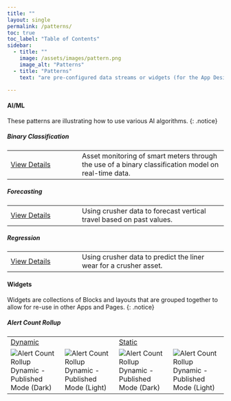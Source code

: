 ```yaml
---
title: ""
layout: single
permalink: /patterns/
toc: true
toc_label: "Table of Contents"
sidebar:
  - title: ""
    image: /assets/images/pattern.png
    image_alt: "Patterns"
  - title: "Patterns"
    text: "are pre-configured data streams or widgets (for the App Designer) that can be imported into as building blocks for your applications."

---
```

#### AI/ML
These patterns are illustrating how to use various AI algorithms.
{: .notice}

##### Binary Classification
<table><tr><td width="150px"><a href="Asset-Monitoring-Binary-Classification">View Details</a></td><td>Asset monitoring of smart meters through the use of a binary classification model on real-time data.</td></tr></table>

##### Forecasting
<table><tr><td width="150px"><a href="Vertical-Travel-Forecasting">View Details</a></td><td>Using crusher data to forecast vertical travel based on past values.</td></tr></table>

##### Regression
<table><tr><td width="150px"><a href="Liner-Wear-Prediction-Regression">View Details</a></td><td>Using crusher data to predict the liner wear for a crusher asset.</td></tr></table>

#### Widgets
Widgets are collections of Blocks and layouts that are grouped together to allow for re-use in other Apps and Pages.
{: .notice}

##### Alert Count Rollup
<table>
  <tr>
    <td colspan="2"><a href="WidgetAlertCountRollupDynamic">Dynamic</a></td>
    <td colspan="2"><a href="WidgetAlertCountRollupStatic">Static</a></td>
  </tr>
  <tr>
    <td><img src="{{ site.url }}/assets/images/Patterns/Widgets/AlertCountRollupDynamic/DarkTheme/AlertCountRollupDynamicPublishedMode.png" alt="Alert Count Rollup Dynamic - Published Mode (Dark)"/></td>
    <td><img src="{{ site.url }}/assets/images/Patterns/Widgets/AlertCountRollupDynamic/LightTheme/AlertCountRollupDynamicPublishedMode.png" alt="Alert Count Rollup Dynamic - Published Mode (Light)"/></td>
    <td><img src="{{ site.url }}/assets/images/Patterns/Widgets/AlertCountRollupDynamic/DarkTheme/AlertCountRollupDynamicPublishedMode.png" alt="Alert Count Rollup Dynamic - Published Mode (Dark)"/></td>
    <td><img src="{{ site.url }}/assets/images/Patterns/Widgets/AlertCountRollupDynamic/LightTheme/AlertCountRollupDynamicPublishedMode.png" alt="Alert Count Rollup Dynamic - Published Mode (Light)"/></td>
</tr>
</table>  